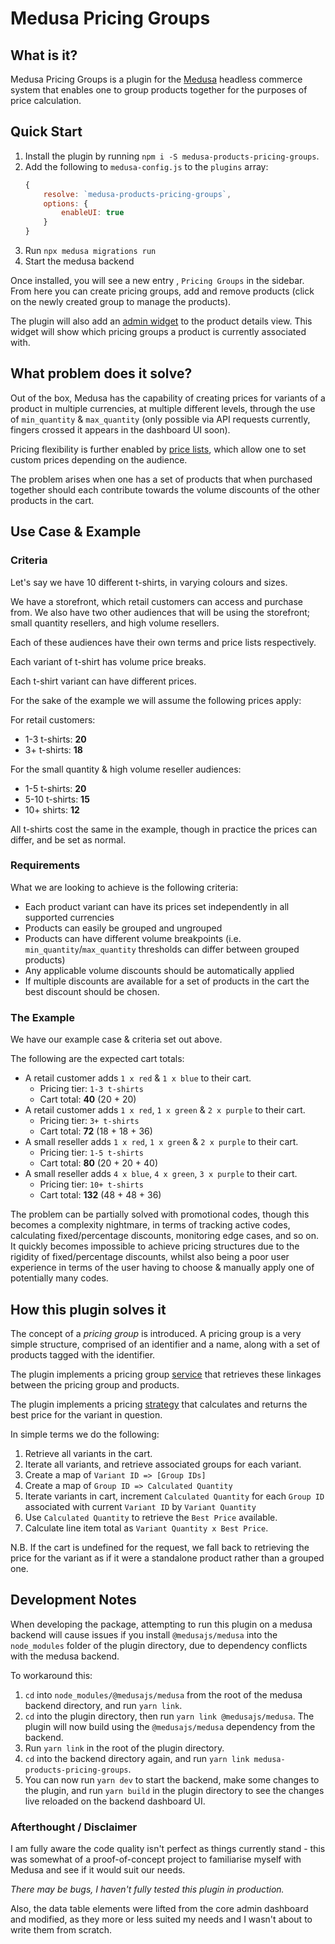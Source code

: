 # Medusa Pricing Groups

## What is it?

Medusa Pricing Groups is a plugin for the [Medusa](https://medusajs.com/) headless commerce system that enables one to group products together
for the purposes of price calculation.

## Quick Start

1. Install the plugin by running `npm i -S medusa-products-pricing-groups`.
2. Add the following to `medusa-config.js` to the `plugins` array:
    ```javascript
    {
        resolve: `medusa-products-pricing-groups`,
        options: {
            enableUI: true
        }
    }
   ```
3. Run `npx medusa migrations run`
4. Start the medusa backend

Once installed, you will see a new entry , `Pricing Groups` in the sidebar. From here you can create pricing groups, 
add and remove products (click on the newly created group to manage the products).

The plugin will also add an [admin widget](https://docs.medusajs.com/admin/widgets) to the product details view. This 
widget will show which pricing groups a product is currently associated with.

## What problem does it solve?

Out of the box, Medusa has the capability of creating prices for variants of a product in multiple currencies, at 
multiple different levels, through the use of `min_quantity` & `max_quantity` (only possible via API requests currently,  
fingers crossed it appears in the dashboard UI soon).

Pricing flexibility is further enabled by [price lists](https://docs.medusajs.com/modules/price-lists), which allow one
to set custom prices depending on the audience.

The problem arises when one has a set of products that when purchased together should each contribute towards the
volume discounts of the other products in the cart.

## Use Case & Example

### Criteria

Let's say we have 10 different t-shirts, in varying colours and sizes. 

We have a storefront, which retail customers can access and purchase from. We also have two other audiences 
that will be using the storefront; small quantity resellers, and high volume resellers. 

Each of these audiences have their own terms and price lists respectively.

Each variant of t-shirt has volume price breaks. 

Each t-shirt variant can have different prices.

For the sake of the example we will assume the following prices apply: 

For retail customers:

- 1-3 t-shirts: **20**
- 3+ t-shirts: **18**

For the small quantity & high volume reseller audiences:

- 1-5 t-shirts: **20**
- 5-10 t-shirts: **15**
- 10+ shirts: **12**

All t-shirts cost the same in the example, though in practice the prices can differ, and be set as normal.

### Requirements

What we are looking to achieve is the following criteria:

- Each product variant can have its prices set independently in all supported currencies
- Products can easily be grouped and ungrouped
- Products can have different volume breakpoints (i.e. `min_quantity`/`max_quantity` thresholds can differ between grouped products)
- Any applicable volume discounts should be automatically applied
- If multiple discounts are available for a set of products in the cart the best discount should be chosen.

### The Example

We have our example case & criteria set out above.

The following are the expected cart totals:

- A retail customer adds `1 x red` & `1 x blue` to their cart. 
  - Pricing tier: `1-3 t-shirts`
  - Cart total: **40** (20 + 20)
- A retail customer adds `1 x red`, `1 x green` & `2 x purple` to their cart. 
  - Pricing tier: `3+ t-shirts`
  - Cart total: **72** (18 + 18 + 36)
- A small reseller adds `1 x red`, `1 x green` & `2 x purple` to their cart.
  - Pricing tier: `1-5 t-shirts`
  - Cart total: **80** (20 + 20 + 40)
- A small reseller adds `4 x blue`, `4 x green`, `3 x purple` to their cart.
  - Pricing tier: `10+ t-shirts`
  - Cart total: **132** (48 + 48 + 36)

The problem can be partially solved with promotional codes, though this becomes a complexity nightmare, in terms of 
tracking active codes, calculating fixed/percentage discounts, monitoring edge cases, and so on. It quickly becomes
impossible to achieve pricing structures due to the rigidity of fixed/percentage discounts, whilst also being a
poor user experience in terms of the user having to choose & manually apply one of potentially many codes.

## How this plugin solves it

The concept of a _pricing group_ is introduced. A pricing group is a very simple structure, comprised of an identifier 
and a name, along with a set of products tagged with the identifier.

The plugin implements a pricing group [service](https://docs.medusajs.com/development/services/overview) that retrieves 
these linkages between the pricing group and products.

The plugin implements a pricing [strategy](https://docs.medusajs.com/development/strategies/overview) that calculates
and returns the best price for the variant in question.

In simple terms we do the following:

1. Retrieve all variants in the cart.
2. Iterate all variants, and retrieve associated groups for each variant.
3. Create a map of `Variant ID => [Group IDs]`
4. Create a map of `Group ID => Calculated Quantity`
5. Iterate variants in cart, increment `Calculated Quantity` for each `Group ID` associated with current `Variant ID` by `Variant Quantity`
6. Use `Calculated Quantity` to retrieve the `Best Price` available.
7. Calculate line item total as `Variant Quantity x Best Price`.

N.B. If the cart is undefined for the request, we fall back to retrieving the price for the variant as if it were a 
standalone product rather than a grouped one.

## Development Notes

When developing the package, attempting to run this plugin on a medusa backend will cause issues if you install 
`@medusajs/medusa` into the `node_modules` folder of the plugin directory, due to dependency conflicts with the medusa 
backend.

To workaround this:

1. `cd` into `node_modules/@medusajs/medusa` from the root of the medusa backend directory, and run 
`yarn link`.
2. `cd` into the plugin directory, then run `yarn link @medusajs/medusa`. The plugin will now build using the `@medusajs/medusa` dependency from the backend.
3. Run `yarn link` in the root of the plugin directory.
4. `cd` into the backend directory again, and run `yarn link medusa-products-pricing-groups`.
5. You can now run `yarn dev` to start the backend, make some changes to the plugin, and run `yarn build` in the plugin directory to see the changes live reloaded on the backend dashboard UI.

### Afterthought / Disclaimer

I am fully aware the code quality isn't perfect as things currently stand - this was somewhat of a proof-of-concept 
project to familiarise myself with Medusa and see if it would suit our needs.

_There may be bugs, I haven't fully tested this plugin in production._

Also, the data table elements were lifted from the core admin dashboard and modified, as they more or less suited my needs
and I wasn't about to write them from scratch.